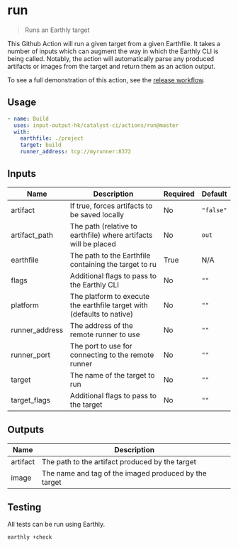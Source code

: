 # run

> Runs an Earthly target

This Github Action will run a given target from a given Earthfile. It takes a
number of inputs which can augment the way in which the Earthly CLI is being
called. Notably, the action will automatically parse any produced artifacts or
images from the target and return them as an action output.

To see a full demonstration of this action, see the
[release workflow](../../.github/workflows/release.yml).

## Usage

```yaml
- name: Build
  uses: input-output-hk/catalyst-ci/actions/run@master
  with:
    earthfile: ./project
    target: build
    runner_address: tcp://myrunner:8372
```

## Inputs

| Name           | Description                                                            | Required | Default   |
| -------------- | ---------------------------------------------------------------------- | -------- | --------- |
| artifact       | If true, forces artifacts to be saved locally                          | No       | `"false"` |
| artifact_path  | The path (relative to earthfile) where artifacts will be placed        | No       | `out`     |
| earthfile      | The path to the Earthfile containing the target to ru                  | True     | N/A       |
| flags          | Additional flags to pass to the Earthly CLI                            | No       | `""`      |
| platform       | The platform to execute the earthfile target with (defaults to native) | No       | `""`      |
| runner_address | The address of the remote runner to use                                | No       | `""`      |
| runner_port    | The port to use for connecting to the remote runner                    | No       | `""`      |
| target         | The name of the target to run                                          | No       | `""`      |
| target_flags   | Additional flags to pass to the target                                 | No       | `""`      |

## Outputs

| Name     | Description                                           |
| -------- | ----------------------------------------------------- |
| artifact | The path to the artifact produced by the target       |
| image    | The name and tag of the imaged produced by the target |

## Testing

All tests can be run using Earthly.

```
earthly +check
```